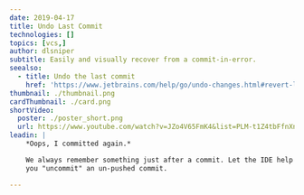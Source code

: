 ```yaml
---
date: 2019-04-17
title: Undo Last Commit
technologies: []
topics: [vcs,]
author: dlsniper
subtitle: Easily and visually recover from a commit-in-error.
seealso:
  - title: Undo the last commit
    href: 'https://www.jetbrains.com/help/go/undo-changes.html#revert-last-commit'
thumbnail: ./thumbnail.png
cardThumbnail: ./card.png
shortVideo:
  poster: ./poster_short.png
  url: https://www.youtube.com/watch?v=JZo4V65FmK4&list=PLM-t1Z4tbFfnXnghmtk6WVz10_pivOw25&index=35&t=0s
leadin: |
    *Oops, I committed again.*

    We always remember something just after a commit. Let the IDE help
    you "uncommit" an un-pushed commit.

---
```


